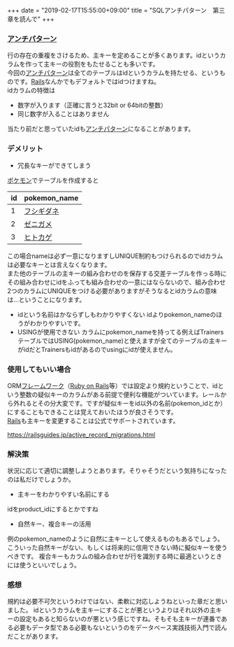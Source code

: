 +++
date = "2019-02-17T15:55:00+09:00"
title = "SQLアンチパターン　第三章を読んで"
+++

<body>
<h3><a class="keyword" href="http://d.hatena.ne.jp/keyword/%A5%A2%A5%F3%A5%C1%A5%D1%A5%BF%A1%BC%A5%F3">アンチパターン</a></h3>

<p>行の存在の重複をさけるため、主キーを定めることが多くあります。idというカラムを作って主キーの役割をもたせることも多いです。<br>
今回の<a class="keyword" href="http://d.hatena.ne.jp/keyword/%A5%A2%A5%F3%A5%C1%A5%D1%A5%BF%A1%BC%A5%F3">アンチパターン</a>は全てのテーブルはidというカラムを持たせる、というものです。<a class="keyword" href="http://d.hatena.ne.jp/keyword/Rails">Rails</a>なんかでもデフォルトではidつけますね。<br>
idカラムの特徴は</p>

<ul>
<li>数字が入ります（正確に言うと32bit or 64bitの整数）</li>
<li>同じ数字が入ることはありません</li>
</ul>


<p>当たり前だと思っていたidも<a class="keyword" href="http://d.hatena.ne.jp/keyword/%A5%A2%A5%F3%A5%C1%A5%D1%A5%BF%A1%BC%A5%F3">アンチパターン</a>になることがあります。</p>

<h3>デメリット</h3>

<ul>
<li>冗長なキーができてしまう</li>
</ul>


<p><a class="keyword" href="http://d.hatena.ne.jp/keyword/%A5%DD%A5%B1%A5%E2%A5%F3">ポケモン</a>でテーブルを作成すると</p>

<table>
<thead>
<tr>
<th> id </th>
<th> pokemon_name </th>
</tr>
</thead>
<tbody>
<tr>
<td> 1  </td>
<td> <a class="keyword" href="http://d.hatena.ne.jp/keyword/%A5%D5%A5%B7%A5%AE%A5%C0%A5%CD">フシギダネ</a>        </td>
</tr>
<tr>
<td> 2  </td>
<td> <a class="keyword" href="http://d.hatena.ne.jp/keyword/%A5%BC%A5%CB%A5%AC%A5%E1">ゼニガメ</a>         </td>
</tr>
<tr>
<td> 3  </td>
<td> <a class="keyword" href="http://d.hatena.ne.jp/keyword/%A5%D2%A5%C8%A5%AB%A5%B2">ヒトカゲ</a>         </td>
</tr>
</tbody>
</table>


<p>この場合nameは必ず一意になりますしUNIQUE制約もつけられるのでidカラムは必要なキーとは言えなくなります。<br>
また他のテーブルの主キーの組み合わせのを保存する交差テーブルを作っる時にその組み合わせにidをふっても組み合わせの一意にはならないので、組み合わせ2つのカラムにUNIQUEをつける必要がありますがそうなるとidカラムの意味は…ということになります。</p>

<ul>
<li>idという名前はかならずしもわかりやすくない
idよりpokemon_nameのほうがわかりやすいです。</li>
<li>USINGが使用できない
カラムにpokemon_nameを持ってる例えばTrainersテーブルではUSING(pokemon_name)と使えますが全てのテーブルの主キーがidだとTrainersもidがあるのでusingにidが使えません。</li>
</ul>


<h3>使用してもいい場合</h3>

<p>ORM<a class="keyword" href="http://d.hatena.ne.jp/keyword/%A5%D5%A5%EC%A1%BC%A5%E0%A5%EF%A1%BC%A5%AF">フレームワーク</a>（<a class="keyword" href="http://d.hatena.ne.jp/keyword/Ruby%20on%20Rails">Ruby on Rails</a>等）では設定より規約ということで、idという整数の疑似キーのカラムがある前提で便利な機能がついています。レールから外れるとその分大変です。ですが疑似キーをid以外の名前(pokemon_idとか）にすることもできることは覚えておいたほうが良さそうです。<br>
<a class="keyword" href="http://d.hatena.ne.jp/keyword/Rails">Rails</a>も主キーを変更することは公式でサポートされています。</p>

<p><a href="https://railsguides.jp/active_record_migrations.html">https://railsguides.jp/active_record_migrations.html</a></p>

<h3>解決策</h3>

<p>状況に応じて適切に調整しようとあります。そりゃそうだという気持ちになったのは私だけでしょうか。</p>

<ul>
<li>主キーをわかりやすい名前にする</li>
</ul>


<p>idをproduct_idにするとかですね</p>

<ul>
<li>自然キー、複合キーの活用</li>
</ul>


<p>例のpokemon_nameのように自然に主キーとして使えるものもあるでしょう。こういった自然キーがない、もしくは将来的に信用できない時に擬似キーを使うべきです。
複合キーもカラムの組み合わせが行を識別する時に最適というときには使うといいでしょう。</p>

<h3>感想</h3>

<p>規約は必要不可欠というわけではない、柔軟に対応しようねといった章だと思いました。
idというカラムを主キーにすることが悪というよりはそれ以外の主キーの設定もあると知らないのが悪という感じですね。そもそも主キーが連番である必要もデータ型である必要もないというのをデータベース実践技術入門で読んだことがあります。</p>
</body>
